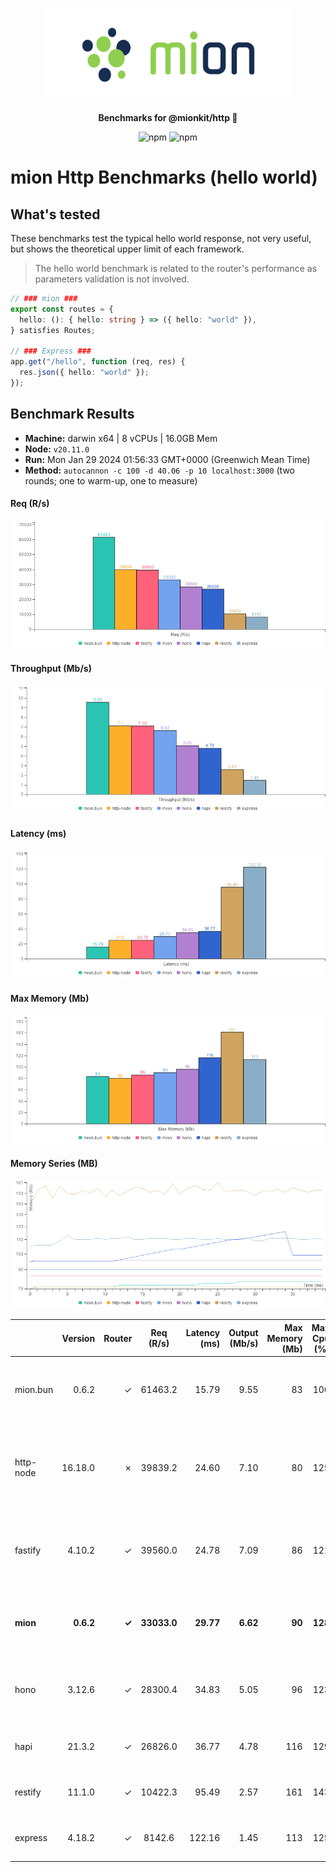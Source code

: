 <p align="center">
  <picture>
    <source media="(prefers-color-scheme: dark)" srcset="./assets/public/logo-dark.svg?raw=true">
    <source media="(prefers-color-scheme: light)" srcset="./assets/public/logo.svg?raw=true">
    <img alt='mion, a mikro kit for Typescript Serverless APIs' src='./assets/public/logo.svg?raw=true' width="403" height="150">
  </picture>
</p>

<p align="center">
  <strong>Benchmarks for  @mionkit/http 🚀</strong><br/>
</p>

<p align=center>
  <img src="https://img.shields.io/badge/code_style-prettier-ff69b4.svg?style=flat-square&maxAge=99999999" alt="npm"  style="max-width:100%;">
  <img src="https://img.shields.io/badge/license-MIT-97ca00.svg?style=flat-square&maxAge=99999999" alt="npm"  style="max-width:100%;">
</p>

# mion Http Benchmarks (hello world)

## What's tested

These benchmarks test the typical hello world response, not very useful, but shows the theoretical upper limit of each framework.

> The hello world benchmark is related to the router's performance as parameters validation is not involved.

```ts
// ### mion ###
export const routes = {
  hello: (): { hello: string } => ({ hello: "world" }),
} satisfies Routes;

// ### Express ###
app.get("/hello", function (req, res) {
  res.json({ hello: "world" });
});
```

## Benchmark Results

* __Machine:__ darwin x64 | 8 vCPUs | 16.0GB Mem
* __Node:__ `v20.11.0`
* __Run:__ Mon Jan 29 2024 01:56:33 GMT+0000 (Greenwich Mean Time)
* __Method:__ `autocannon -c 100 -d 40.06 -p 10 localhost:3000` (two rounds; one to warm-up, one to measure)

#### Req (R/s) 

![benchmarks](assets/public/charts-servers-hello/requests.png)



#### Throughput (Mb/s) 

![benchmarks](assets/public/charts-servers-hello/throughput.png)



#### Latency (ms) 

![benchmarks](assets/public/charts-servers-hello/latency.png)



#### Max Memory (Mb) 

![benchmarks](assets/public/charts-servers-hello/maxMem.png)



#### Memory Series (MB) 

![benchmarks](assets/public/charts-servers-hello/memSeries.png)



|           | Version   | Router | Req (R/s)   | Latency (ms) | Output (Mb/s) | Max Memory (Mb) | Max Cpu (%) | Validation | Description                                                                         |
| :--       | --:       | --:    | :-:         | --:          | --:           | --:             | --:         | :-:        | :--                                                                                 |
| mion.bun  | 0.6.2     | ✓      | 61463.2     | 15.79        | 9.55          | 83              | 106         | ✓          | mion using bun, automatic validation and serialization                              |
| http-node | 16.18.0   | ✗      | 39839.2     | 24.60        | 7.10          | 80              | 125         | ✗          | bare node http server, should be the theoretical upper limit in node.js performance |
| fastify   | 4.10.2    | ✓      | 39560.0     | 24.78        | 7.09          | 86              | 121         | -          | Validation using schemas and ajv. schemas are generated manually                    |
| **mion**  | **0.6.2** | **✓**  | **33033.0** | **29.77**    | **6.62**      | **90**          | **128**     | **✓**      | **Automatic validation and serialization out of the box**                           |
| hono      | 3.12.6    | ✓      | 28300.4     | 34.83        | 5.05          | 96              | 123         | ✗          | hono node server, manual validation or third party tools                            |
| hapi      | 21.3.2    | ✓      | 26826.0     | 36.77        | 4.78          | 116             | 129         | ✗          | validation using joi or third party tools                                           |
| restify   | 11.1.0    | ✓      | 10422.3     | 95.49        | 2.57          | 161             | 143         | ✗          | manual validation or third party tools                                              |
| express   | 4.18.2    | ✓      | 8142.6      | 122.16       | 1.45          | 113             | 125         | ✗          | manual validation or third party tools                                              |
